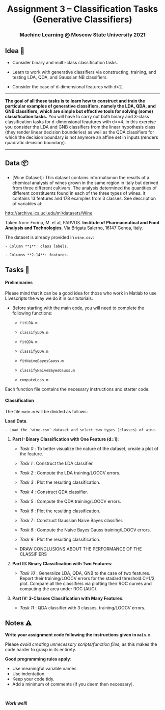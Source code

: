 ﻿
<h1 align="center">
  <a>Assignment 3 – Classification Tasks (Generative Classifiers)</a>
</h1>
<h3 align="center">
  <a>Machine Learning @ Moscow State University 2021</a>
</h3>

## Idea 📓

- Consider binary and multi-class classification tasks.

- Learn to work with generative classifiers via constructing, training, and testing LDA, QDA, and Gaussian NB classifiers.

- Consider the case of d-dimensional features with d>2.

***

**The goal of all these tasks is to learn how to construct and train the particular examples of generative classifiers, namely the LDA, QDA, and GNB classifiers, which are simple but effective tools for solving (some) classification tasks.** You will have to carry out both binary and 3-class classification tasks for d-dimensional feautures with d<=4. In this exercise you consider the LDA and GNB classifiers from the linear hypothesis class (they render linear decision bounderies) as well as the QDA classifiers for which the decision boundary is not anymore an affine set in inputs (renders quadratic decision boundary).

***

## Data 📦

- [Wine Dataset]: This dataset contains informationon the results of a chemical analysis of wines grown in the same region in Italy but derived from three different cultivars. The analysis determined the quantities of different constituents found in each of the three types of wines. It contains 13 features and 178 examples from 3 classes. See description of variables at: 

http://archive.ics.uci.edu/ml/datasets/Wine

Taken from: Forina, M. et al, PARVUS. **Institute of Pharmaceutical and Food Analysis and Technologies**, Via Brigata Salerno, 16147 Genoa, Italy. 

The dataset is already provided in `wine.csv`:
		
	- Column **1**: class labels.
		
	- Columns **2-14**: features.

## Tasks 📝

#### Preliminaries

Please mind that it can be a good idea for those who work in Matlab to use Livescripts the way we do it in our tutorials.

- Before starting with the main code, you will need to complete the following functions:
	
    - `fitLDA.m`
	
    - `classifyLDA.m`
    
    - `fitQDA.m`
    
    - `classifyQDA.m`
    
    - `fitNaiveBayesGauss.m`
    
    - `classifyNaiveBayesGauss.m`
    
    - `computeLoss.m`

Each function file contains the necessary instructions and starter code.

	
#### Classification

The file `main.m` will be divided as follows:
	
   **Load Data**.

	- Load the `wine.csv` dataset and select two types (classes) of wine.

1. **Part I: Binary Classification with One Feature (d=1)**:

	- *Task 0* : To better visualize the nature of the dataset, create a plot of the feature.
	
	- *Task 1* : Construct the LDA classifier.
	
	- *Task 2* : Compute the LDA training/LOOCV errors.
	
	- *Task 3* : Plot the resulting classification.
	
	- *Task 4* : Construct QDA classifier.
	
	- *Task 5* : Compute the QDA training/LOOCV errors.
	
	- *Task 6* : Plot the resulting classification.
	
	- *Task 7* : Construct  Gaussian Naive Bayes classifier.
	
	- *Task 8* : Compute the Naive Bayes Gauss training/LOOCV errors.
	
	- *Task 9* : Plot the resulting classification.
	
	- DRAW CONCLUSIONS ABOUT THE PERFORMANCE OF THE CLASSIFIERS


2. **Part III: Binary Classification with Two Features**: 
	
	- *Task 10* : Generalize LDA, QDA, GNB to the case of two features. Report their training/LOOCV errors for the stadard threshold C=1/2, plot. Compare all the classifiers via plotting their ROC curves and computing the area under ROC (AUC).
	
	
3. **Part IV: 3-Classes Classification with Many Features**: 
	
	
	- *Task 11* : QDA classifier with 3 classes, training/LOOCV errors.
	

	
  
## Notes ⚠️

**Write your assignment code following the instructions given in  `main.m`**.

Please *avoid creating unnecessary scripts/function files*, as this makes the code harder to grasp in its entirety.

**Good programming rules apply**:
- Use meaningful variable names. 
- Use indentation.
- Keep your code tidy. 
- Add a minimum of comments (if you deem then necessary). 

<br>

***Work well!***
